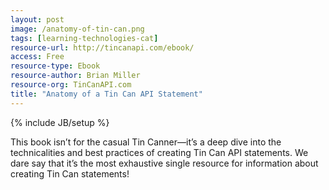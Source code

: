```yaml
---
layout: post
image: /anatomy-of-tin-can.png
tags: [learning-technologies-cat]
resource-url: http://tincanapi.com/ebook/
access: Free
resource-type: Ebook
resource-author: Brian Miller
resource-org: TinCanAPI.com
title: "Anatomy of a Tin Can API Statement"
---
```

{% include JB/setup %}

This book isn’t for the casual Tin Canner—it’s a deep dive into the technicalities and best practices of creating Tin Can API statements. We dare say that it’s the most exhaustive single resource for information about creating Tin Can statements!
